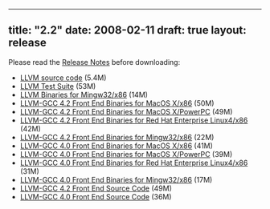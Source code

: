 
---
title: "2.2"
date: 2008-02-11
draft: true
layout: release
---

Please read the [Release Notes](/2.2/docs/ReleaseNotes.html) before
downloading:
* [LLVM source code](/2.2/llvm-2.2.tar.gz) (5.4M)
* [LLVM Test Suite](/2.2/llvm-test-2.2.tar.gz) (53M)
* [LLVM Binaries for Mingw32/x86](/2.2/llvm-2.2-x86-mingw32.tar.bz2) (14M)
* [LLVM-GCC 4.2 Front End Binaries for MacOS X/x86](/2.2/llvm-gcc4.2-2.2-x86-darwin8.tar.gz) (50M)
* [LLVM-GCC 4.2 Front End Binaries for MacOS X/PowerPC](/2.2/llvm-gcc4.2-2.2-ppc-darwin8.11.0.tar.gz) (49M)
* [LLVM-GCC 4.2 Front End Binaries for Red Hat Enterprise Linux4/x86](/2.2/llvm-gcc4.2-2.2-x86-linux-RHEL4.tar.gz) (42M)
* [LLVM-GCC 4.2 Front End Binaries for Mingw32/x86](/2.2/llvm-gcc4.2-2.2-x86-mingw32.tar.bz2) (22M)
* [LLVM-GCC 4.0 Front End Binaries for MacOS X/x86](/2.2/llvm-gcc4.0-2.2-x86-darwin8.tar.gz) (41M)
* [LLVM-GCC 4.0 Front End Binaries for MacOS X/PowerPC](/2.2/llvm-gcc4.0-2.2-ppc-darwin8.11.0.tar.gz) (39M)
* [LLVM-GCC 4.0 Front End Binaries for Red Hat Enterprise Linux4/x86](/2.2/llvm-gcc4.0-2.2-x86-linux-RHEL4.tar.gz) (31M)
* [LLVM-GCC 4.0 Front End Binaries for Mingw32/x86](/2.2/llvm-gcc4.0-2.2-x86-mingw32.tar.bz2) (17M)
* [LLVM-GCC 4.2 Front End Source Code](/2.2/llvm-gcc4.2-2.2.source.tar.gz) (49M)
* [LLVM-GCC 4.0 Front End Source Code](/2.2/llvm-gcc4.0-2.2.source.tar.gz) (36M)


